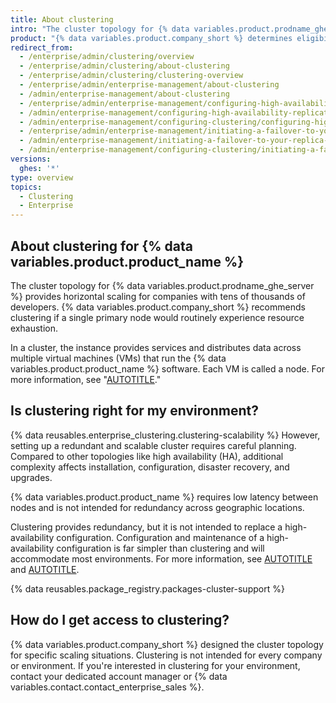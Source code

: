 ```yaml
---
title: About clustering
intro: "The cluster topology for {% data variables.product.prodname_ghe_server %} is designed to support tens of thousands of users where other topologies would experience resource exhaustion. In a cluster, the instance's services scale horizontally across multiple nodes."
product: "{% data variables.product.company_short %} determines eligibility for clustering, and must enable the configuration for your instance's license. Clustering requires careful planning and additional administrative overhead."
redirect_from:
  - /enterprise/admin/clustering/overview
  - /enterprise/admin/clustering/about-clustering
  - /enterprise/admin/clustering/clustering-overview
  - /enterprise/admin/enterprise-management/about-clustering
  - /admin/enterprise-management/about-clustering
  - /enterprise/admin/enterprise-management/configuring-high-availability-replication-for-a-cluster
  - /admin/enterprise-management/configuring-high-availability-replication-for-a-cluster
  - /admin/enterprise-management/configuring-clustering/configuring-high-availability-replication-for-a-cluster
  - /enterprise/admin/enterprise-management/initiating-a-failover-to-your-replica-cluster
  - /admin/enterprise-management/initiating-a-failover-to-your-replica-cluster
  - /admin/enterprise-management/configuring-clustering/initiating-a-failover-to-your-replica-cluster
versions:
  ghes: '*'
type: overview
topics:
  - Clustering
  - Enterprise
---
```


## About clustering for {% data variables.product.product_name %}

The cluster topology for {% data variables.product.prodname_ghe_server %} provides horizontal scaling for companies with tens of thousands of developers. {% data variables.product.company_short %} recommends clustering if a single primary node would routinely experience resource exhaustion.

In a cluster, the instance provides services and distributes data across multiple virtual machines (VMs) that run the {% data variables.product.product_name %}  software. Each VM is called a node. For more information, see "[AUTOTITLE](/admin/enterprise-management/configuring-clustering/about-cluster-nodes)."

<a name="is-clustering-right-for-my-organization"></a>

## Is clustering right for my environment?

{% data reusables.enterprise_clustering.clustering-scalability %} However, setting up a redundant and scalable cluster requires careful planning. Compared to other topologies like high availability (HA), additional complexity affects installation, configuration, disaster recovery, and upgrades.

{% data variables.product.product_name %} requires low latency between nodes and is not intended for redundancy across geographic locations.

Clustering provides redundancy, but it is not intended to replace a high-availability configuration. Configuration and maintenance of a high-availability configuration is far simpler than clustering and will accommodate most environments. For more information, see [AUTOTITLE](/admin/enterprise-management/configuring-high-availability) and [AUTOTITLE](/admin/enterprise-management/configuring-clustering/differences-between-clustering-and-high-availability-ha).

{% data reusables.package_registry.packages-cluster-support %}

## How do I get access to clustering?

{% data variables.product.company_short %} designed the cluster topology for specific scaling situations. Clustering is not intended for every company or environment. If you're interested in clustering for your environment, contact your dedicated account manager or {% data variables.contact.contact_enterprise_sales %}.

